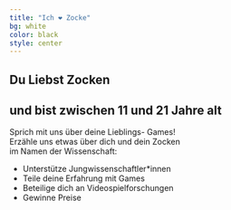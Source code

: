 ```yaml
---
title: "Ich ❤️ Zocke"
bg: white
color: black
style: center
---
```


## Du Liebst Zocken

<span class="fa-stack subtlecircle" style="font-size:110px; background:rgba(68,106,135,0.1)">
  <i class="fa fa-circle fa-stack-2x text-white"></i>
  <i class="fa fa-gamepad fa-stack-1x text-orange"></i>
</span>

## und bist zwischen 11 und 21 Jahre alt

Sprich mit uns über deine Lieblings- Games!  
Erzähle uns etwas über dich und dein Zocken  
im Namen der Wissenschaft: 

* Unterstütze Jungwissenschaftler*innen
* Teile deine Erfahrung mit Games
* Beteilige dich an Videospielforschungen
* Gewinne Preise